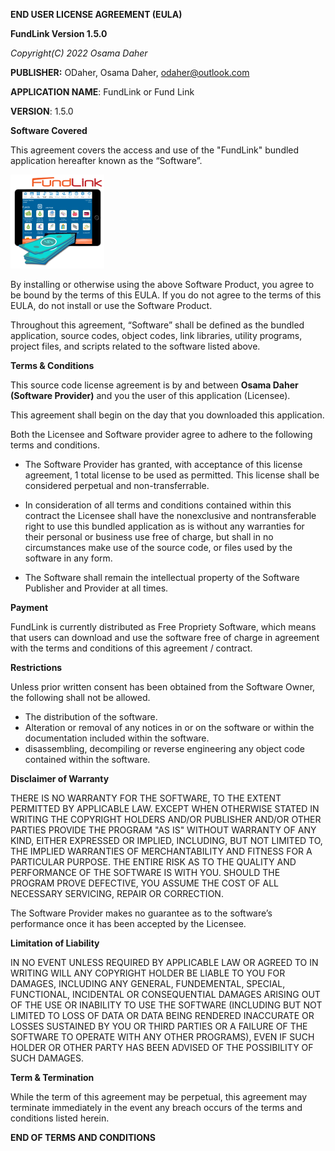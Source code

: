 **END USER LICENSE AGREEMENT (EULA)**

**FundLink Version 1.5.0**

*Copyright(C) 2022 Osama Daher*

**PUBLISHER:** ODaher, Osama Daher, odaher@outlook.com

**APPLICATION NAME**: FundLink or Fund Link

**VERSION**: 1.5.0

**Software Covered**

This agreement covers the access and use of the "FundLink" bundled application hereafter known as the “Software”.

![icon of the program](media/image3-reduced.png)

By installing or otherwise using the above Software Product, you agree to be bound by the terms of this EULA. If you do not agree to the terms of this EULA, do not install or use the Software Product.

Throughout this agreement, “Software” shall be defined as the bundled application, source codes, object codes, link libraries, utility programs, project files, and scripts related to the software listed above.

**Terms & Conditions**

This source code license agreement is by and between **Osama Daher (Software Provider)** and you the user of this application (Licensee).

This agreement shall begin on the day that you downloaded this application.

Both the Licensee and Software provider agree to adhere to the following terms and conditions.

- The Software Provider has granted, with acceptance of this license agreement, 1 total license to be used as permitted. This license shall be considered perpetual and non-transferrable.

- In consideration of all terms and conditions contained within this contract the Licensee shall have the nonexclusive and nontransferable right to use this bundled application as is without any warranties for their personal or business use free of charge, but shall in no circumstances make use of the source code, or files used by the software in any form.

- The Software shall remain the intellectual property of the Software Publisher and Provider at all times.

**Payment**

FundLink is currently distributed as Free Propriety Software, which means that users can download and use the software free of charge in agreement with the terms and conditions of this agreement / contract.

**Restrictions**

Unless prior written consent has been obtained from the Software Owner, the following shall not be allowed.

- The distribution of the software.
- Alteration or removal of any notices in or on the software or within the documentation included within the software.
- disassembling, decompiling or reverse engineering any object code contained within the software.

**Disclaimer of Warranty**

THERE IS NO WARRANTY FOR THE SOFTWARE, TO THE EXTENT PERMITTED BY APPLICABLE LAW. EXCEPT WHEN OTHERWISE STATED IN WRITING THE COPYRIGHT HOLDERS AND/OR PUBLISHER AND/OR OTHER PARTIES PROVIDE THE PROGRAM "AS IS" WITHOUT WARRANTY OF ANY KIND, EITHER EXPRESSED OR IMPLIED, INCLUDING, BUT NOT LIMITED TO, THE IMPLIED WARRANTIES OF MERCHANTABILITY AND FITNESS FOR A PARTICULAR PURPOSE. THE ENTIRE RISK AS TO THE QUALITY AND PERFORMANCE OF THE SOFTWARE IS WITH YOU. SHOULD THE PROGRAM PROVE DEFECTIVE, YOU ASSUME THE COST OF ALL NECESSARY SERVICING, REPAIR OR CORRECTION.

The Software Provider makes no guarantee as to the software’s performance once it has been accepted by the Licensee.

**Limitation of Liability**

IN NO EVENT UNLESS REQUIRED BY APPLICABLE LAW OR AGREED TO IN WRITING WILL ANY COPYRIGHT HOLDER BE LIABLE TO YOU FOR DAMAGES, INCLUDING ANY GENERAL, FUNDEMENTAL, SPECIAL, FUNCTIONAL, INCIDENTAL OR CONSEQUENTIAL DAMAGES ARISING OUT OF THE USE OR INABILITY TO USE THE SOFTWARE (INCLUDING BUT NOT LIMITED TO LOSS OF DATA OR DATA BEING RENDERED INACCURATE OR LOSSES SUSTAINED BY YOU OR THIRD PARTIES OR A FAILURE OF THE SOFTWARE TO OPERATE WITH ANY OTHER PROGRAMS), EVEN IF SUCH HOLDER OR OTHER PARTY HAS BEEN ADVISED OF THE POSSIBILITY OF SUCH DAMAGES.

**Term & Termination**

While the term of this agreement may be perpetual, this agreement may terminate immediately in the event any breach occurs of the terms and conditions listed herein.

**END OF TERMS AND CONDITIONS**
